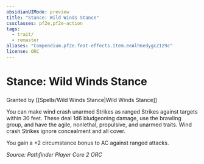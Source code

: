 ```yaml
---
obsidianUIMode: preview
title: "Stance: Wild Winds Stance"
cssclasses: pf2e,pf2e-action
tags:
  - trait/
  - remaster
aliases: "Compendium.pf2e.feat-effects.Item.eeAlh6edygcZIz9c"
license: ORC
---
```

# Stance: Wild Winds Stance

### 






Granted by [[Spells/Wild Winds Stance|Wild Winds Stance]]

You can make wind crash unarmed Strikes as ranged Strikes against targets within 30 feet. These deal 1d6 bludgeoning damage, use the brawling group, and have the agile, nonlethal, propulsive, and unarmed traits. Wind crash Strikes ignore concealment and all cover.

You gain a +2 circumstance bonus to AC against ranged attacks.

*Source: Pathfinder Player Core 2*
*ORC*